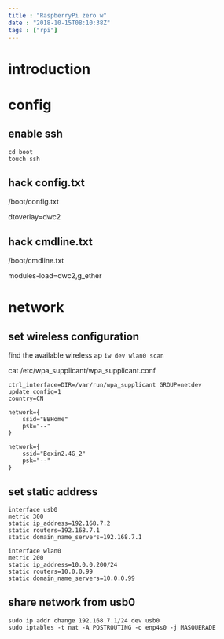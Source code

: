 ```yaml
---
title : "RaspberryPi zero w"
date : "2018-10-15T08:10:38Z"
tags : ["rpi"]
---
```


# introduction

# config
## enable ssh
```
cd boot
touch ssh
```
## hack config.txt

/boot/config.txt

dtoverlay=dwc2

## hack cmdline.txt

/boot/cmdline.txt

modules-load=dwc2,g_ether

# network

## set wireless configuration

find the available wireless ap
`iw dev wlan0 scan` 

cat /etc/wpa_supplicant/wpa_supplicant.conf
```
ctrl_interface=DIR=/var/run/wpa_supplicant GROUP=netdev
update_config=1
country=CN

network={
	ssid="BBHome"
	psk="--"
}

network={
	ssid="Boxin2.4G_2"
	psk="--"
}
```

## set static address

```
interface usb0
metric 300
static ip_address=192.168.7.2
static routers=192.168.7.1
static domain_name_servers=192.168.7.1

interface wlan0
metric 200
static ip_address=10.0.0.200/24
static routers=10.0.0.99
static domain_name_servers=10.0.0.99

```

## share network from usb0
```
sudo ip addr change 192.168.7.1/24 dev usb0
sudo iptables -t nat -A POSTROUTING -o enp4s0 -j MASQUERADE
```